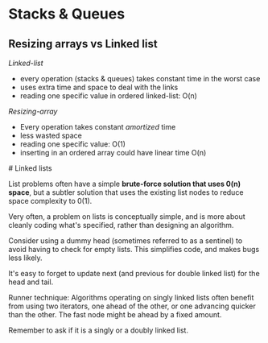 # Stacks & Queues

## Resizing arrays vs Linked list

*Linked-list*
* every operation (stacks & queues) takes constant time in the worst case
* uses extra time and space to deal with the links
* reading one specific value in ordered linked-list: O(n) 


*Resizing-array*
* Every operation takes constant *amortized* time
* less wasted space
* reading one specific value: O(1)
* inserting in an ordered array could have linear time O(n)

# Linked lists

List problems often have a simple **brute-force solution that uses 0(n) space**, but a subtler solution that uses the existing list nodes to reduce space complexity to 0(1).

Very often, a problem on lists is conceptually simple, and is more about cleanly coding what's specified, rather than designing an algorithm. 

Consider using a dummy head (sometimes referred to as a sentinel) to avoid having to check for empty lists. This simplifies code, and makes bugs less likely.

It's easy to forget to update next (and previous for double linked list) for the head and tail. 

Runner technique: Algorithms operating on singly linked lists often benefit from using two iterators, one ahead of the other, or one advancing quicker than the other. The fast node might be ahead by a fixed amount.

Remember to ask if it is a singly or a doubly linked list.


 

